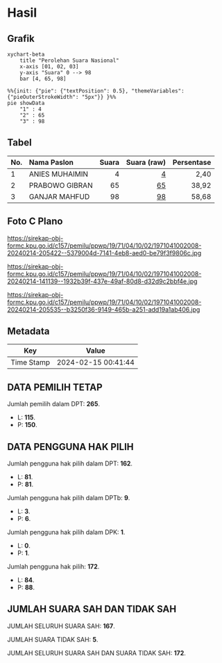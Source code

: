 # Hasil

## Grafik

```mermaid
xychart-beta
    title "Perolehan Suara Nasional"
    x-axis [01, 02, 03]
    y-axis "Suara" 0 --> 98
    bar [4, 65, 98]
```

```mermaid
%%{init: {"pie": {"textPosition": 0.5}, "themeVariables": {"pieOuterStrokeWidth": "5px"}} }%%
pie showData
    "1" : 4
    "2" : 65
    "3" : 98
```

## Tabel

| No. | Nama Paslon    | Suara | Suara (raw) | Persentase |
|:--- |:-------------- | -----:| -----------:| ----------:|
| 1   | ANIES MUHAIMIN | 4     | [4][p-1]    | 2,40       |
| 2   | PRABOWO GIBRAN | 65    | [65][p-2]   | 38,92      |
| 3   | GANJAR MAHFUD  | 98    | [98][p-3]   | 58,68      |


[p-1]: https://github.com/gigit-pemilu/pemilu-2024/blob/main/pilpres/hitung-suara/sub/19-kepulauan-bangka-belitung/sub/71-kota-pangkal-pinang/sub/04-rangkui/sub/1002-bintang/sub/008-tps/sub/paslon-1.txt
[p-2]: https://github.com/gigit-pemilu/pemilu-2024/blob/main/pilpres/hitung-suara/sub/19-kepulauan-bangka-belitung/sub/71-kota-pangkal-pinang/sub/04-rangkui/sub/1002-bintang/sub/008-tps/sub/paslon-2.txt
[p-3]: https://github.com/gigit-pemilu/pemilu-2024/blob/main/pilpres/hitung-suara/sub/19-kepulauan-bangka-belitung/sub/71-kota-pangkal-pinang/sub/04-rangkui/sub/1002-bintang/sub/008-tps/sub/paslon-3.txt

## Foto C Plano

https://sirekap-obj-formc.kpu.go.id/c157/pemilu/ppwp/19/71/04/10/02/1971041002008-20240214-205422--5379004d-7141-4eb8-aed0-be79f3f9806c.jpg

https://sirekap-obj-formc.kpu.go.id/c157/pemilu/ppwp/19/71/04/10/02/1971041002008-20240214-141139--1932b39f-437e-49af-80d8-d32d9c2bbf4e.jpg

https://sirekap-obj-formc.kpu.go.id/c157/pemilu/ppwp/19/71/04/10/02/1971041002008-20240214-205535--b3250f36-9149-465b-a251-add19a1ab406.jpg


## Metadata

| Key        | Value               |
| ---------- | ------------------- |
| Time Stamp | 2024-02-15 00:41:44 |


## DATA PEMILIH TETAP

Jumlah pemilih dalam DPT: **265**.
 * L: **115**.
 * P: **150**.

## DATA PENGGUNA HAK PILIH

Jumlah pengguna hak pilih dalam DPT: **162**.
 * L: **81**.
 * P: **81**.

Jumlah pengguna hak pilih dalam DPTb: **9**.
 * L: **3**.
 * P: **6**.

Jumlah pengguna hak pilih dalam DPK: **1**.
 * L: **0**.
 * P: **1**.

Jumlah pengguna hak pilih: **172**.
 * L: **84**.
 * P: **88**.

## JUMLAH SUARA SAH DAN TIDAK SAH

JUMLAH SELURUH SUARA SAH: **167**.

JUMLAH SUARA TIDAK SAH: **5**.

JUMLAH SELURUH SUARA SAH DAN SUARA TIDAK SAH: **172**.


